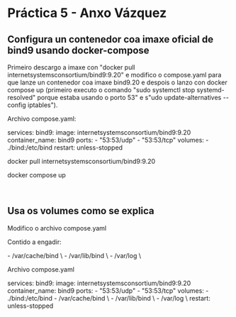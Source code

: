 <h1>Práctica 5 - Anxo Vázquez</h1>
<h2>Configura un contenedor coa imaxe oficial de bind9 usando docker-compose</h2>
<p>Primeiro descargo a imaxe con "docker pull internetsystemsconsortium/bind9:9.20" e modifico o compose.yaml para que lanze un contenedor coa imaxe bind9.20 e despois o lanzo con docker compose up (primeiro executo o comando "sudo systemctl stop systemd-resolved" porque estaba usando o porto 53" e s"udo update-alternatives --config iptables").</p>
<p>Archivo compose.yaml:</p>
<p>services:
  bind9:
    image: internetsystemsconsortium/bind9:9.20
    container_name: bind9
    ports:
      - "53:53/udp"
      - "53:53/tcp"
    volumes:
      - ./bind:/etc/bind
    restart: unless-stopped

</p>
<p>docker pull internetsystemsconsortium/bind9:9.20</p>
<p>docker compose up</p>
<br>
<h2>Usa os volumes como se explica</h2>
<p>Modifico o archivo compose.yaml</p>
<p>Contido a engadir:</p>
<p>
      - /var/cache/bind \
      - /var/lib/bind \
      - /var/log \

</p>
<p>Archivo compose.yaml</p>
<p>                            
services:
  bind9:
    image: internetsystemsconsortium/bind9:9.20
    container_name: bind9
    ports:
      - "53:53/udp"
      - "53:53/tcp"
    volumes:
      - ./bind:/etc/bind
      - /var/cache/bind \
      - /var/lib/bind \
      - /var/log \
    restart: unless-stopped

</p>
